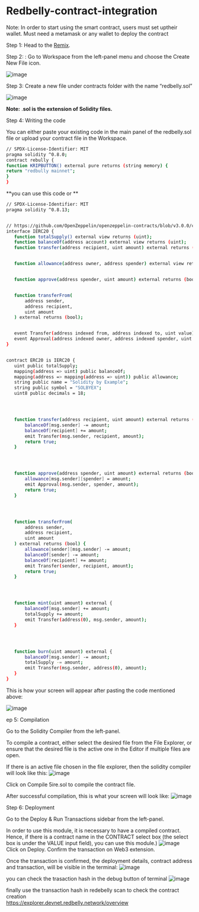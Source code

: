 # Redbelly-contract-integration

Note: In order to start using the smart contract, users must set uptheir wallet. Must need a metamask or any wallet to deploy the contract

Step 1: Head to the [Remix](https://remix.ethereum.org/#lang=en&optimize=false&runs=200&evmVersion=null&version=soljson-v0.8.18+commit.87f61d96.js).

Step 2: : Go to Workspace from the left-panel menu and choose the Create New File icon.

![image](https://github.com/AgileRampler/Redbully-contract-integration/assets/43984000/90fdef9a-3439-400c-afea-d5d729e4440d)

Step 3: Create a new file under contracts folder with the name “redbelly.sol”

![image](https://github.com/AgileRampler/Redbully-contract-integration/assets/43984000/e4964a54-6108-4248-8b05-16f402544318)

**Note:** .**sol is the extension of Solidity files.**

Step 4: Writing the code

You can either paste your existing code in the main panel of the redbelly.sol file or upload your contract file in the Workspace.

```bash
// SPDX-License-Identifier: MIT
pragma solidity ^0.8.0;
contract rebully {
function KRIPBUTTON() external pure returns (string memory) {
return "redbully mainnet";
}
}


```

**you can use this code or
**
```bash
// SPDX-License-Identifier: MIT
pragma solidity ^0.8.13;


// https://github.com/OpenZeppelin/openzeppelin-contracts/blob/v3.0.0/contracts/token/ERC20/IERC20.sol
interface IERC20 {
   function totalSupply() external view returns (uint);
   function balanceOf(address account) external view returns (uint);
   function transfer(address recipient, uint amount) external returns (bool);


   function allowance(address owner, address spender) external view returns (uint);


   function approve(address spender, uint amount) external returns (bool);


   function transferFrom(
       address sender,
       address recipient,
       uint amount
   ) external returns (bool);


   event Transfer(address indexed from, address indexed to, uint value);
   event Approval(address indexed owner, address indexed spender, uint value);
}


contract ERC20 is IERC20 {
   uint public totalSupply;
   mapping(address => uint) public balanceOf;
   mapping(address => mapping(address => uint)) public allowance;
   string public name = "Solidity by Example";
   string public symbol = "SOLBYEX";
   uint8 public decimals = 18;




   function transfer(address recipient, uint amount) external returns (bool) {
       balanceOf[msg.sender] -= amount;
       balanceOf[recipient] += amount;
       emit Transfer(msg.sender, recipient, amount);
       return true;
   }




   function approve(address spender, uint amount) external returns (bool) {
       allowance[msg.sender][spender] = amount;
       emit Approval(msg.sender, spender, amount);
       return true;
   }




   function transferFrom(
       address sender,
       address recipient,
       uint amount
   ) external returns (bool) {
       allowance[sender][msg.sender] -= amount;
       balanceOf[sender] -= amount;
       balanceOf[recipient] += amount;
       emit Transfer(sender, recipient, amount);
       return true;
   }




   function mint(uint amount) external {
       balanceOf[msg.sender] += amount;
       totalSupply += amount;
       emit Transfer(address(0), msg.sender, amount);
   }




   function burn(uint amount) external {
       balanceOf[msg.sender] -= amount;
       totalSupply -= amount;
       emit Transfer(msg.sender, address(0), amount);
   }
}
```

This is how your screen will appear after pasting the code mentioned above:

![image](https://github.com/AgileRampler/Redbully-contract-integration/assets/43984000/ada0221a-75e3-4b67-adb0-eb68a553cebd)

ep 5: Compilation

Go to the Solidity Compiler from the left-panel.

To compile a contract, either select the desired file from the File Explorer, or ensure that the desired file is the active one in the Editor if multiple files are open.

If there is an active file chosen in the file explorer, then the solidity compiler will look like this:
![image](https://github.com/AgileRampler/Redbully-contract-integration/assets/43984000/6f10708f-4caf-4c2c-b304-ece052edddbc)

Click on Compile 5ire.sol to compile the contract file.

After successful compilation, this is what your screen will look like:
![image](https://github.com/AgileRampler/Redbully-contract-integration/assets/43984000/df56466d-8d11-4911-b554-dcb31d821f21)



Step 6: Deployment

Go to the Deploy & Run Transactions sidebar from the left-panel.

In order to use this module, it is necessary to have a compiled contract. Hence, if there is a contract name in the CONTRACT select box (the select box is under the VALUE input field), you can use this module.)
![image](https://github.com/AgileRampler/Redbully-contract-integration/assets/43984000/836654bd-d0b9-46db-a2eb-209e858f50a8)
Click on Deploy.
Confirm the transaction on Web3 extension.

Once the transaction is confirmed, the deployment details, contract address and transaction, will be visible in the terminal:
![image](https://github.com/AgileRampler/Redbully-contract-integration/assets/43984000/a5b1f4e0-9915-4896-a8ad-2d2db5006e7e)

you can check the trasaction hash in the debug button of terminal 
![image](https://github.com/AgileRampler/Redbully-contract-integration/assets/43984000/8a7ef2ec-47c8-4ff1-937c-021639da9922)


finally use the transaction hash in redebelly scan to check the contract creation  
https://explorer.devnet.redbelly.network/overview





